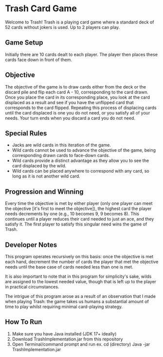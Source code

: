 # Trash Card Game

Welcome to Trash! Trash is a playing card game where a standard deck of 52 cards without jokers is used. Up to 2 players can play.

## Game Setup

Initially there are 10 cards dealt to each player. The player then places these cards face down in front of them.

## Objective

The objective of the game is to draw cards either from the deck or the discard pile and flip each card A - 10, corresponding to the card drawn. Once you place the card in its corresponding place, you look at the card displaced as a result and see if you have the unflipped card that corresponds to the card flipped. Repeating this process of displacing cards until the card displaced is one you do not need, or you satisfy all of your needs. Your turn ends when you discard a card you do not need.

## Special Rules

- Jacks are wild cards in this iteration of the game.
- Wild cards cannot be used to advance the objective of the game, being corresponding drawn cards to face-down cards.
- Wild cards provide a distinct advantage as they allow you to see the card displaced by the wild.
- Wild cards can be placed anywhere to correspond with any card, so long as it is not another wild card.

## Progression and Winning

Every time the objective is met by either player (only one player can meet the objective [it's first to meet the objective]), the highest card the player needs decrements by one (e.g., 10 becomes 9, 9 becomes 8). This continues until a player reduces their card needed to just an ace, and they satisfy it. The first player to satisfy this singular need wins the game of Trash.

## Developer Notes

This program operates recursively on this basis: once the objective is met each hand, decrement the number of cards the player that met the objective needs until the base case of cards needed less than one is met.

It is also important to note that in this program for simplicity's sake, wilds are assigned to the lowest needed value, though that is left up to the player in practical circumstances.

The intrigue of this program arose as a result of an observation that I made when playing Trash: the game takes us humans a substantial amount of time to play whilst requiring minimal card-playing strategy.

## How To Run
1. Make sure you have Java installed  (JDK 17+ ideally)
2. Download TrashImplementation.jar from this repository
3. Open Terminal/command prompt and run
    ex. cd (directory)
        Java -jar TrashImplementation.jar

